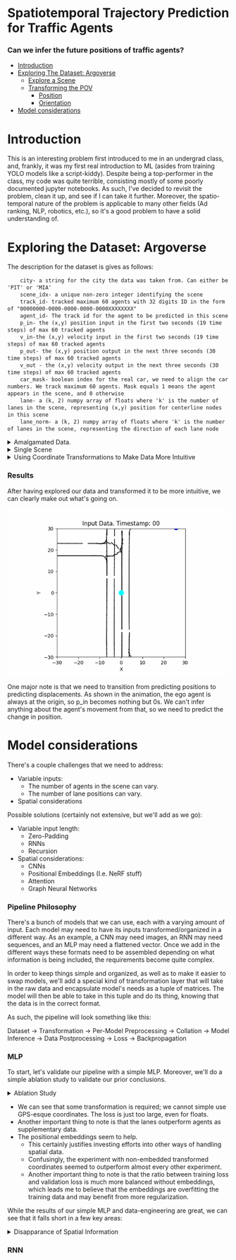 # Spatiotemporal Trajectory Prediction for Traffic Agents

### Can we infer the future positions of traffic agents?

- [Introduction](#introduction)
- [Exploring The Dataset: Argoverse](#exploring-the-dataset-argoverse)
    - [Explore a Scene](#explore-a-scene)
    - [Transforming the POV](#transforming-the-pov)
        - [Position](#position)
        - [Orientation](#orientation)
    <!-- - [Lane Relevancy](#lane-relevancy) -->
- [Model considerations](#model-considerations)

# Introduction

This is an interesting problem first introduced to me in an undergrad class, and, frankly, it was my first real introduction to ML (asides from training YOLO models like a script-kiddy). Despite being a top-performer in the class, my code was quite terrible, consisting mostly of some poorly documented jupyter notebooks. As such, I've decided to revisit the problem, clean it up, and see if I can take it further. Moreover, the spatio-temporal nature of the problem is applicable to many other fields (Ad ranking, NLP, robotics, etc.), so it's a good problem to have a solid understanding of.

# Exploring the Dataset: Argoverse

The description for the dataset is gives as follows:
```
    city- a string for the city the data was taken from. Can either be 'PIT' or 'MIA'
    scene_idx- a unique non-zero integer identifying the scene
    track_id- tracked maximum 60 agents with 32 digits ID in the form of "00000000-0000-0000-0000-0000XXXXXXXX"
    agent_id- The track id for the agent to be predicted in this scene
    p_in- the (x,y) position input in the first two seconds (19 time steps) of max 60 tracked agents
    v_in-the (x,y) velocity input in the first two seconds (19 time steps) of max 60 tracked agents
    p_out- the (x,y) position output in the next three seconds (30 time steps) of max 60 tracked agents
    v_out - the (x,y) velocity output in the next three seconds (30 time steps) of max 60 tracked agents
    car_mask- boolean index for the real car, we need to align the car numbers. We track maximum 60 agents. Mask equals 1 means the agent appears in the scene, and 0 otherwise
    lane- a (k, 2) numpy array of floats where 'k' is the number of lanes in the scene, representing (x,y) position for centerline nodes in this scene
    lane_norm- a (k, 2) numpy array of floats where 'k' is the number of lanes in the scene, representing the direction of each lane node
```

<details><summary>Amalgamated Data.</summary>
For starters, we can see that the data is given in a global coordinate frame, which can generally be seen through the amalgamation of all lane positions:

![All of p_in plotted.](visualize/images/naive_positions.png)

This is a bit confusing and it's hard to make out what's going on. Let's zoom in to the details of a specific scene.

</details>

<details><summary>Single Scene</summary>

Looking at the data contained in a specifc scene, things begin to make more sense.

![A gif showing an animated scene](visualize/images/simple_animation.gif)

We can see that, although the data is in a global coordinate frame, we can clearly make out lanes and the agents. We can even see how some of the agents are interacting with eachother.

Things are still odd, though. For starters, we're looking at this from the perspective of the olive agent that drives by the intersection, but that's not quickly apparent. For one, we're driving w.r.t. to a global coordinate frame with some arbitrary orientation. Let's try to transform the data to be more intuitive.
</details>

<details><summary>Using Coordinate Transformations to Make Data More Intuitive</summary>

**Position:**

This is done easily by subtracting the ego agent's position from all of the other scene information, thus centering the data on the agent. A more simple approach like subtracting the scene's minimum position from all scene positions may also work, but this would not be as intuitive; who among us drives by considering our positions relative to the street corner?

**Orientation:**

First Notes:

- Due to the erratic velocities we saw earlier, we aren't going to rely on it for orientation, even though conceptually that's an extremely strong option. 
- Even the positions are somewhat noisy, so without filtering, we might get a noisy orientation.
- We can use the closest lane, but this may fail in the case of intersections (If you look at the olive agent, we can see that his orientation would be quite erratic, especially due to his lane change).
- Perhaps we can use something like a kalman filter? Maybe a submodel that predicts the orientation based on the positions of the agents?

To begin with, we'll use the angle between the first and last input positions. This approach will give stable results and is reasonable enough. It'll also make the network's job easier by providing a stable orientation (we only have to worry about the positional change of the ego agent). It also makes it easier to update lanes, since we only have to rotate them once.

Another benefit of this is that it normalizes the vast majority of our ego agent's movements to be in a single direction, making the task easier and improving model explainability.

</details>


### Results

After having explored our data and transformed it to be more intuitive, we can clearly make out what's going on.

![A gif showing an animated scene](visualize/images/translated_to_agent.gif)

One major note is that we need to transition from predicting positions to predicting displacements. As shown in the animation, the ego agent is always at the origin, so p_in becomes nothing but 0s. We can't infer anything about the agent's movement from that, so we need to predict the change in position.

# Model considerations

There's a couple challenges that we need to address:
- Variable inputs:
    - The number of agents in the scene can vary.
    - The number of lane positions can vary.
- Spatial considerations

Possible solutions (certainly not extensive, but we'll add as we go):
- Variable input length:
    - Zero-Padding
    - RNNs
    - Recursion
- Spatial considerations:
    - CNNs
    - Positional Embeddings (I.e. NeRF stuff)
    - Attention
    - Graph Neural Networks

### Pipeline Philosophy

There's a bunch of models that we can use, each with a varying amount of input. Each model may need to have its inputs transformed/organized in a different way. As an example, a CNN may need images, an RNN may need sequences, and an MLP may need a flattened vector. Once we add in the different ways these formats need to be assembled depending on what information is being included, the requirements become quite complex.

In order to keep things simple and organized, as well as to make it easier to swap models, we'll add a special kind of transformation layer that will take in the raw data and encapsulate model's needs as a tuple of matrices. The model will then be able to take in this tuple and do its thing, knowing that the data is in the correct format.

As such, the pipeline will look something like this:

Dataset -> Transformation -> Per-Model Preprocessing -> Collation -> Model Inference -> Data Postprocessing -> Loss -> Backpropagation

### MLP

To start, let's validate our pipeline with a simple MLP. Moreover, we'll do a simple ablation study to validate our prior conclusions.

<details><summary>Ablation Study</summary>

| Experiment Performed                                                                                    | Val. RMSE | Train RMSE   |
|--------------------------------------------------------------------------------------------------------------|----------|--------|
| MLP on just the (naive) positions of the ego agent                                                         | NaN     | NaN   |
| Transformed coordinates                          | 2.776 | 2.751 |
| Transformed coordinates, 3 closest agents        | 3.562 | 3.517 |
| Transformed coordinates, lanes                   | 3.107 | 3.100 |
| Transformed coordinates, lanes, 3 closest agents | 3.339 | 3.437 |
| The following experiments use positional embeddings (where L=3)   |||
| Transformed coordinates                          | 3.175 | 3.451 |
| Transformed coordinates, 3 closest agents        | 2.951 | 3.446 |
| Transformed coordinates, lanes                   | 2.879 | 3.228 |
| Transformed coordinates, lanes, 3 closest agents | 2.704 | 3.443 |

</details>

- We can see that some transformation is required; we cannot simple use GPS-esque coordinates. The loss is just too large, even for floats. 
- Another important thing to note is that the lanes outperform agents as supplementary data.
- The positional embeddings seem to help. 
    - This certainly justifies investing efforts into other ways of handling spatial data.
    - Confusingly, the experiment with non-embedded transformed coordinates seemed to outperform almost every other experiment.
    - Another important thing to note is that the ratio between training loss and validation loss is much more balanced without embeddings, which leads me to believe that the embeddings are overfitting the training data and may benefit from more regularization.

While the results of our simple MLP and data-engineering are great, we can see that it falls short in a few key areas: 

<details><summary>Disapparance of Spatial Information</summary>
One key drawback of the MLP is that -- due to predicting all output movements in one step -- we can only provide a single image of the lanes. This is not ideal as the lanes eprovide key information regarding where the agents are going at specific timesteps. Consider the following example:

![A gif showing an animated scene in which the agent turns](visualize/images/failed_turn.gif)

We can see that the output is generally in the correct direction, but since the network only has a vague idea of where the lanes are, it fails to correctly predict the agent's turn.

A similar , more complicated challenge is that the positions of non-target agents are not given in the output. Lane positions can easily be inferred from the current/predicted position of the agent, but the positions of other agents cannot. 
</details>

### RNN



<!-- ### Lane Relevancy

Now that we're including lanes, we should ask ourselves: "How relevant are lanes to the task at hand?"

At first glance, the answer is "very," but, looking at the animation centered on the ego agent, we can see that not all lanes are created equal. In fact, the intersection is somewhat confusing in terms of which direction agents should be heading. As such, we'll perform an experiment where we filter out lanes positions where the normal is not sufficiently aligned with the ego agent's orientation. -->